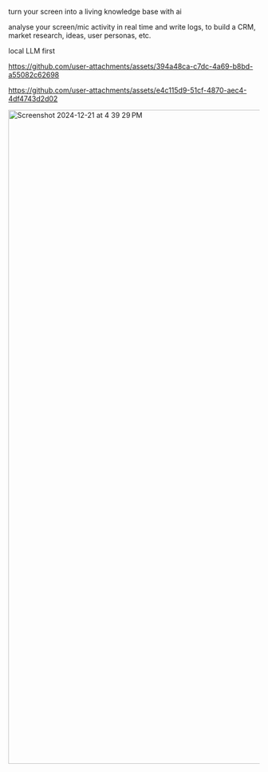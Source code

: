 
turn your screen into a living knowledge base with ai

analyse your screen/mic activity in real time and write logs, to build a CRM, market research, ideas, user personas, etc.

local LLM first 

https://github.com/user-attachments/assets/394a48ca-c7dc-4a69-b8bd-a55082c62698


https://github.com/user-attachments/assets/e4c115d9-51cf-4870-aec4-4df4743d2d02



<img width="1312" alt="Screenshot 2024-12-21 at 4 39 29 PM" src="https://github.com/user-attachments/assets/2e395762-198f-43e6-9e5a-2974b8e71fcf" />
